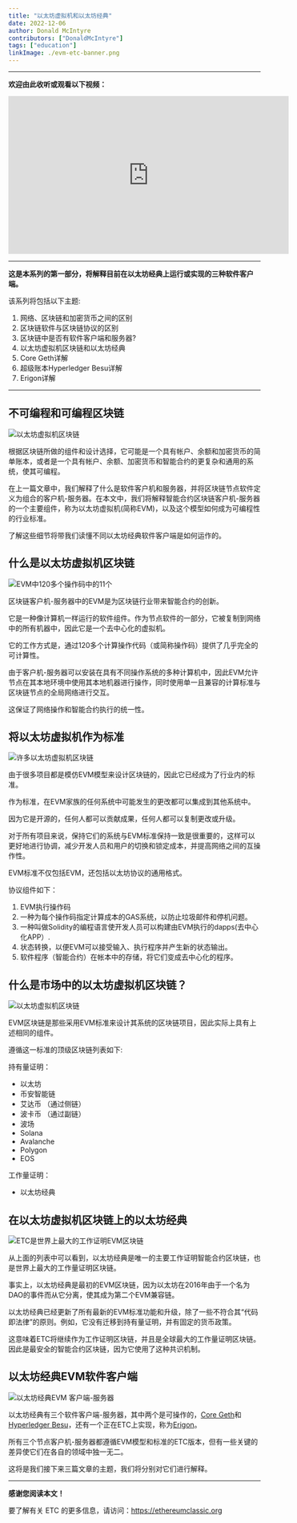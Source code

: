 ```yaml
---
title: "以太坊虚拟机和以太坊经典"
date: 2022-12-06
author: Donald McIntyre
contributors: ["DonaldMcIntyre"]
tags: ["education"]
linkImage: ./evm-etc-banner.png
---
```


---
**欢迎由此收听或观看以下视频：**

<iframe width="560" height="315" src="https://www.youtube.com/embed/vedsLsb12Xo" title="YouTube video player" frameborder="0" allow="accelerometer; autoplay; clipboard-write; encrypted-media; gyroscope; picture-in-picture" allowfullscreen></iframe>

---

**这是本系列的第一部分，将解释目前在以太坊经典上运行或实现的三种软件客户端。**

该系列将包括以下主题:

1. 网络、区块链和加密货币之间的区别
2. 区块链软件与区块链协议的区别
3. 区块链中是否有软件客户端和服务器?
4. 以太坊虚拟机区块链和以太坊经典
5. Core Geth详解
6. 超级账本Hyperledger Besu详解
7. Erigon详解

---

## 不可编程和可编程区块链

![以太坊虚拟机区块链](./evm-etc-banner.png)

根据区块链所做的组件和设计选择，它可能是一个具有帐户、余额和加密货币的简单账本，或者是一个具有帐户、余额、加密货币和智能合约的更复杂和通用的系统，使其可编程。

在上一篇文章中，我们解释了什么是软件客户机和服务器，并将区块链节点软件定义为组合的客户机-服务器。在本文中，我们将解释智能合约区块链客户机-服务器的一个主要组件，称为以太坊虚拟机(简称EVM)，以及这个模型如何成为可编程性的行业标准。

了解这些细节将带我们读懂不同以太坊经典软件客户端是如何运作的。

## 什么是以太坊虚拟机区块链

![EVM中120多个操作码中的11个](./evm-etc-opcodes.png)

区块链客户机-服务器中的EVM是为区块链行业带来智能合约的创新。

它是一种像计算机一样运行的软件组件。作为节点软件的一部分，它被复制到网络中的所有机器中，因此它是一个去中心化的虚拟机。

它的工作方式是，通过120多个计算操作代码（或简称操作码）提供了几乎完全的可计算性。

由于客户机-服务器可以安装在具有不同操作系统的多种计算机中，因此EVM允许节点在其本地环境中使用其本地机器进行操作，同时使用单一且兼容的计算标准与区块链节点的全局网络进行交互。

这保证了网络操作和智能合约执行的统一性。

## 将以太坊虚拟机作为标准

![许多以太坊虚拟机区块链](./evm-etc-chains.png)

由于很多项目都是模仿EVM模型来设计区块链的，因此它已经成为了行业内的标准。

作为标准，在EVM家族的任何系统中可能发生的更改都可以集成到其他系统中。

因为它是开源的，任何人都可以贡献成果，任何人都可以复制更改或升级。

对于所有项目来说，保持它们的系统与EVM标准保持一致是很重要的，这样可以更好地进行协调，减少开发人员和用户的切换和锁定成本，并提高网络之间的互操作性。


EVM标准不仅包括EVM，还包括以太坊协议的通用格式。

协议组件如下：

1. EVM执行操作码
2. 一种为每个操作码指定计算成本的GAS系统，以防止垃圾邮件和停机问题。
3. 一种叫做Solidity的编程语言使开发人员可以构建由EVM执行的dapps(去中心化APP）.
4. 状态转换，以便EVM可以接受输入、执行程序并产生新的状态输出。
5. 软件程序（智能合约）在帐本中的存储，将它们变成去中心化的程序。

## 什么是市场中的以太坊虚拟机区块链？

![以太坊虚拟机区块链](./evm-etc-standard.png)

EVM区块链是那些采用EVM标准来设计其系统的区块链项目，因此实际上具有上述相同的组件。

遵循这一标准的顶级区块链列表如下:

持有量证明：

- 以太坊
- 币安智能链
- 艾达币 （通过侧链）
- 波卡币 （通过副链）
- 波场
- Solana
- Avalanche
- Polygon
- EOS

工作量证明：

- 以太坊经典

## 在以太坊虚拟机区块链上的以太坊经典

![ETC是世界上最大的工作证明EVM区块链](./evm-etc-best.png)

从上面的列表中可以看到，以太坊经典是唯一的主要工作证明智能合约区块链，也是世界上最大的工作量证明区块链。

事实上，以太坊经典是最初的EVM区块链，因为以太坊在2016年由于一个名为DAO的事件而从它分离，使其成为第二个EVM兼容链。

以太坊经典已经更新了所有最新的EVM标准功能和升级，除了一些不符合其“代码即法律”的原则。例如，它没有迁移到持有量证明，并有固定的货币政策。

这意味着ETC将继续作为工作证明区块链，并且是全球最大的工作量证明区块链。因此是最安全的智能合约区块链，因为它使用了这种共识机制。

## 以太坊经典EVM软件客户端 

![以太坊经典EVM 客户端-服务器](./evm-etc-client-servers.png)

以太坊经典有三个软件客户端-服务器，其中两个是可操作的，[Core Geth](https://github.com/etclabscore/core-geth)和[Hyperledger Besu](https://github.com/hyperledger/besu/)，还有一个正在ETC上实现，称为[Erigon](https://github.com/ledgerwatch/erigon)。

所有三个节点客户机-服务器都遵循EVM模型和标准的ETC版本，但有一些关键的差异使它们在各自的领域中独一无二。

这将是我们接下来三篇文章的主题，我们将分别对它们进行解释。

---

**感谢您阅读本文！**

要了解有关 ETC 的更多信息，请访问：https://ethereumclassic.org
